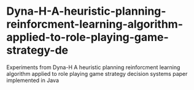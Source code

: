 # Dyna-H-A-heuristic-planning-reinforcment-learning-algorithm-applied-to-role-playing-game-strategy-de
Experiments from Dyna-H A heuristic planning reinforcment learning algorithm applied to role playing game strategy decision systems paper implemented in Java
